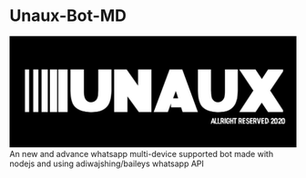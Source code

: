 # Unaux-Bot-MD
<img src="src/Logo.png">
An new and advance whatsapp multi-device supported bot made with nodejs and using adiwajshing/baileys whatsapp API

